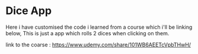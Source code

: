 # Dice App

Here i have customised the code i learned from a course which i'll be linking below, This is just a app which rolls 2 dices when clicking on them.

link to the coarse : https://www.udemy.com/share/101WB6AEETcVpbTHwH/
